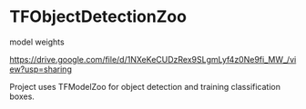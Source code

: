 # TFObjectDetectionZoo

model weights 

https://drive.google.com/file/d/1NXeKeCUDzRex9SLgmLyf4z0Ne9fi_MW_/view?usp=sharing

Project uses TFModelZoo for object detection and training classification boxes.
